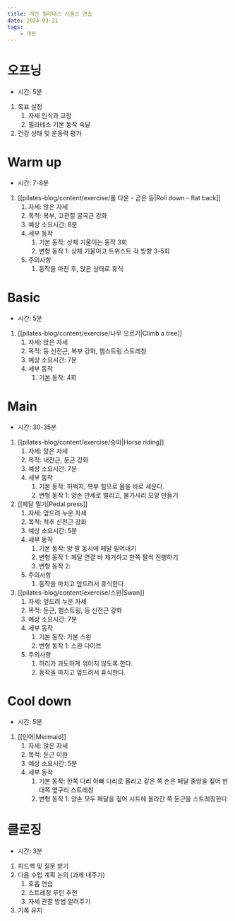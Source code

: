 ```yaml
---
title: 개인 필라테스 시퀀스 연습
date: 2024-03-31
tags:
    - 개인
---
```


# 오프닝
- 시간: 5분
1. 목표 설정
    1. 자세 인식과 교정
    2. 필라테스 기본 동작 숙달
2. 건강 상태 및 운동력 평가

# Warm up
- 시간: 7-8분

1. [[pilates-blog/content/exercise/롤 다운 - 곧은 등|Roll down - flat back]]
    1. 자세: 앉은 자세
    2. 목적: 복부, 고관절 굴곡근 강화
    3. 예상 소요시간: 8분
    4. 세부 동작
        1. 기본 동작: 상체 기울이는 동작 3회
        2. 변형 동작 1: 상체 기울이고 트위스트 각 방향 3-5회
    5. 주의사항
        1. 동작을 마친 후, 앉은 상태로 휴식

# Basic
- 시간: 5분

1. [[pilates-blog/content/exercise/나무 오르기|Climb a tree]]
    1. 자세: 앉은 자세
    2. 목적: 등 신전근, 복부 강화, 햄스트링 스트레칭
    3. 예상 소요시간: 7분
    4. 세부 동작
        1. 기본 동작: 4회

# Main
- 시간: 30-35분

1. [[pilates-blog/content/exercise/승마|Horse riding]]
    1. 자세: 앉은 자세
    2. 목적: 내전근, 둔근 강화
    3. 예상 소요시간: 7분
    4. 세부 동작
        1. 기본 동작: 허벅지, 복부 힘으로 몸을 바로 세운다.
        2. 변형 동작 1: 양손 만세로 벌리고, 불가사리 모양 만들기
2. [[페달 밀기|Pedal press]]
    1. 자세: 엎드려 누운 자세
    2. 목적: 척추 신전근 강화
    3. 예상 소요시간: 5분
    4. 세부 동작
        1. 기본 동작: 양 팔 동시에 페달 밀어내기
        2. 변형 동작 1: 페달 연결 바 제거하고 한쪽 팔씩 진행하기
        3. 변형 동작 2:
    5. 주의사항
        1. 동작을 마치고 엎드려서 휴식한다.
3. [[pilates-blog/content/exercise/스완|Swan]]
    1. 자세: 엎드려 누운 자세
    2. 목적: 둔근, 햄스트링, 등 신전근 강화
    3. 예상 소요시간: 7분
    4. 세부 동작
        1. 기본 동작: 기본 스완
        2. 변형 동작 1: 스완 다이브
    5. 주의사항
        1. 허리가 과도하게 꺾이지 않도록 한다.
        2. 동작을 마치고 엎드려서 휴식한다.

# Cool down

- 시간: 5분

1. [[인어|Mermaid]]
    1. 자세: 앉은 자세
    2. 목적: 둔근 이완
    3. 예상 소요시간: 5분
    4. 세부 동작
        1. 기본 동작: 한쪽 다리 아빠 다리로 올리고 같은 쪽 손은 페달 중앙을 짚어 반대쪽 옆구리 스트레칭
        2. 변형 동작 1: 양손 모두 페달을 짚어 시트에 올라간 쪽 둔근을 스트레칭한다


# 클로징

- 시간: 3분
1. 피드백 및 질문 받기
2. 다음 수업 계획 논의 (과제 내주기)
    1. 호흡 연습
    2. 스트레칭 루틴 추천
    3. 자세 관찰 방법 알려주기
3. 기록 유지